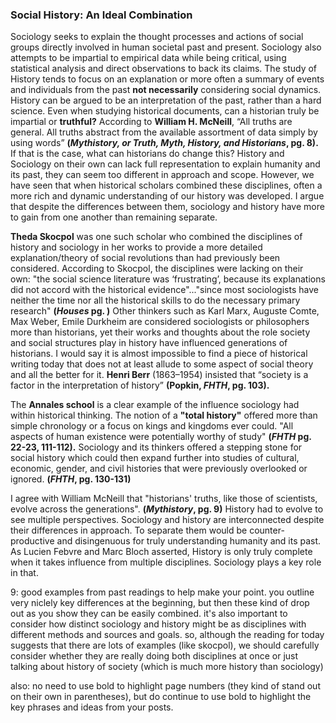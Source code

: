 ### Social History: An Ideal Combination


Sociology seeks to explain the thought processes and actions of social groups directly involved in human societal past and present. Sociology also attempts to be impartial to empirical data while being critical, using statistical analysis and direct observations to back its claims. The study of History tends to focus on an explanation or more often a summary of events and individuals from the past **not necessarily** considering social dynamics. History can be argued to be an interpretation of the past, rather than a hard science. Even when studying historical documents, can a historian truly be impartial or **truthful?** According to **William H. McNeill**, “All truths are general. All truths abstract from the available assortment of data simply by using words” **(*Mythistory, or Truth, Myth, History, and Historians*, pg. 8).** If that is the case, what can historians do change this? History and Sociology on their own can lack full representation to explain humanity and its past, they can seem too different in approach and scope. However, we have seen that when historical scholars combined these disciplines, often a more rich and dynamic understanding of our history was developed. I argue that despite the differences between them, sociology and history have more to gain from one another than remaining separate.

**Theda Skocpol** was one such scholar who combined the disciplines of history and sociology in her works to provide a more detailed explanation/theory of social revolutions than had previously been considered. According to Skocpol, the disciplines were lacking on their own: "the social science literature was ‘frustrating’, because its explanations did not accord with the historical evidence"..."since most sociologists have neither the time nor all the historical skills to do the necessary primary research" **(*Houses* pg. )** Other thinkers such as Karl Marx, Auguste Comte, Max Weber, Emile Durkheim are considered sociologists or philosophers more than historians, yet their works and thoughts about the role society and social structures play in history have influenced generations of historians. I would say it is almost impossible to find a piece of historical writing today that does not at least allude to some aspect of social theory and all the better for it. **Henri Berr** (1863–1954) insisted that “society is a factor in the interpretation of history” **(Popkin, *FHTH*, pg. 103).**

The **Annales school** is a clear example of the influence sociology had within historical thinking. The notion of a **"total history"** offered more than simple chronology or a focus on kings and kingdoms ever could. "All aspects of human existence were potentially worthy of study" **(*FHTH* pg. 22-23, 111-112).** Sociology and its thinkers offered a stepping stone for social history which could then expand further into studies of cultural, economic, gender, and civil histories that were previously overlooked or ignored. **(*FHTH*, pg. 130-131)**

I agree with William McNeill that "historians' truths, like those of scientists, evolve across the generations". **(*Mythistory*, pg. 9)** History had to evolve to see multiple perspectives. Sociology and history are interconnected despite their differences in approach. To separate them would be counter-productive and disingenuous for truly understanding humanity and its past. As Lucien Febvre and Marc Bloch asserted, History is only truly complete when it takes influence from multiple disciplines. Sociology plays a key role in that.

9: good examples from past readings to help make your point. you outline very niclely key differences at the beginning, but then these kind of drop out as you show they can be easily combined. it's also important to consider how distinct sociology and history might be as disciplines with different methods and sources and goals. so, although the reading for today suggests that there are lots of examples (like skocpol), we should carefully consider whether they are really doing both disciplines at once or just talking about history of society (which is much more history than sociology)

also: no need to use bold to highlight page numbers (they kind of stand out on their own in parentheses), but do continue to use bold to highlight the key phrases and ideas from your posts.
